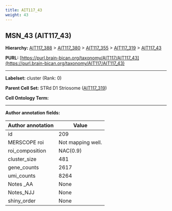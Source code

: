 ```yaml
---
title: AIT117_43
weight: 43
---
```

## MSN_43 (AIT117_43)
<b>Hierarchy: </b>
[AIT117_388](../AIT117_388) >
[AIT117_380](../AIT117_380) >
[AIT117_355](../AIT117_355) >
[AIT117_319](../AIT117_319) >
[AIT117_43](../AIT117_43)

**PURL:** [https://purl.brain-bican.org/taxonomy/AIT117/AIT117_43](https://purl.brain-bican.org/taxonomy/AIT117/AIT117_43)

---


**Labelset:** cluster (Rank: 0)

**Parent Cell Set:** STRd D1 Striosome ([AIT117_319](../AIT117_319))



**Cell Ontology Term:** 

[MARKER GENES.]: #


---

[TRANSFERRED ANNOTATIONS.]: #


[AUTHOR ANNOTATION FIELDS.]: #


**Author annotation fields:**

| Author annotation | Value |
|-------------------|-------|
|id|209|
|MERSCOPE roi|Not mapping well.|
|roi_composition|NAC(0.9)|
|cluster_size|481|
|gene_counts|2617|
|umi_counts|8264|
|Notes _AA|None|
|Notes_NJJ|None|
|shiny_order|None|
